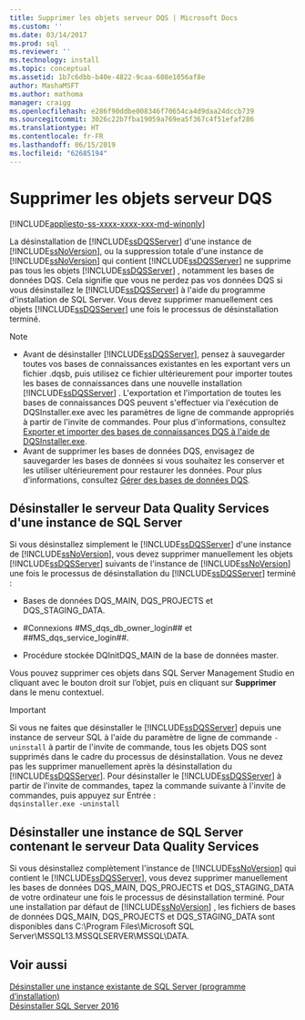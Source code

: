 ```yaml
---
title: Supprimer les objets serveur DQS | Microsoft Docs
ms.custom: ''
ms.date: 03/14/2017
ms.prod: sql
ms.reviewer: ''
ms.technology: install
ms.topic: conceptual
ms.assetid: 1b7c6dbb-b40e-4822-9caa-608e1056af8e
author: MashaMSFT
ms.author: mathoma
manager: craigg
ms.openlocfilehash: e286f90ddbe008346f70654ca4d9daa24dccb739
ms.sourcegitcommit: 3026c22b7fba19059a769ea5f367c4f51efaf286
ms.translationtype: HT
ms.contentlocale: fr-FR
ms.lasthandoff: 06/15/2019
ms.locfileid: "62685194"
---
```

# <a name="remove-data-quality-server-objects"></a>Supprimer les objets serveur DQS
[!INCLUDE[appliesto-ss-xxxx-xxxx-xxx-md-winonly](../../includes/appliesto-ss-xxxx-xxxx-xxx-md-winonly.md)]

  La désinstallation de [!INCLUDE[ssDQSServer](../../includes/ssdqsserver-md.md)] d'une instance de [!INCLUDE[ssNoVersion](../../includes/ssnoversion-md.md)], ou la suppression totale d'une instance de [!INCLUDE[ssNoVersion](../../includes/ssnoversion-md.md)] qui contient [!INCLUDE[ssDQSServer](../../includes/ssdqsserver-md.md)] ne supprime pas tous les objets [!INCLUDE[ssDQSServer](../../includes/ssdqsserver-md.md)] , notamment les bases de données DQS. Cela signifie que vous ne perdez pas vos données DQS si vous désinstallez le [!INCLUDE[ssDQSServer](../../includes/ssdqsserver-md.md)] à l'aide du programme d'installation de SQL Server. Vous devez supprimer manuellement ces objets [!INCLUDE[ssDQSServer](../../includes/ssdqsserver-md.md)] une fois le processus de désinstallation terminé.  
  
> [!NOTE]
>  -   Avant de désinstaller [!INCLUDE[ssDQSServer](../../includes/ssdqsserver-md.md)], pensez à sauvegarder toutes vos bases de connaissances existantes en les exportant vers un fichier .dqsb, puis utilisez ce fichier ultérieurement pour importer toutes les bases de connaissances dans une nouvelle installation [!INCLUDE[ssDQSServer](../../includes/ssdqsserver-md.md)] . L'exportation et l'importation de toutes les bases de connaissances DQS peuvent s'effectuer via l'exécution de DQSInstaller.exe avec les paramètres de ligne de commande appropriés à partir de l'invite de commandes. Pour plus d'informations, consultez [Exporter et importer des bases de connaissances DQS à l'aide de DQSInstaller.exe](../../data-quality-services/install-windows/export-and-import-dqs-knowledge-bases-using-dqsinstaller-exe.md).  
> -   Avant de supprimer les bases de données DQS, envisagez de sauvegarder les bases de données si vous souhaitez les conserver et les utiliser ultérieurement pour restaurer les données. Pour plus d’informations, consultez [Gérer des bases de données DQS](../../data-quality-services/manage-dqs-databases.md).  
  
## <a name="uninstall-data-quality-server-from-a-sql-server-instance"></a>Désinstaller le serveur Data Quality Services d'une instance de SQL Server  
 Si vous désinstallez simplement le [!INCLUDE[ssDQSServer](../../includes/ssdqsserver-md.md)] d'une instance de [!INCLUDE[ssNoVersion](../../includes/ssnoversion-md.md)], vous devez supprimer manuellement les objets [!INCLUDE[ssDQSServer](../../includes/ssdqsserver-md.md)] suivants de l'instance de [!INCLUDE[ssNoVersion](../../includes/ssnoversion-md.md)] une fois le processus de désinstallation du [!INCLUDE[ssDQSServer](../../includes/ssdqsserver-md.md)] terminé :  
  
-   Bases de données DQS_MAIN, DQS_PROJECTS et DQS_STAGING_DATA.  
  
-   \#Connexions #MS_dqs_db_owner_login## et ##MS_dqs_service_login##.  
  
-   Procédure stockée DQInitDQS_MAIN de la base de données master.  
  
 Vous pouvez supprimer ces objets dans SQL Server Management Studio en cliquant avec le bouton droit sur l’objet, puis en cliquant sur **Supprimer** dans le menu contextuel.  
  
> [!IMPORTANT]  
>  Si vous ne faites que désinstaller le [!INCLUDE[ssDQSServer](../../includes/ssdqsserver-md.md)] depuis une instance de serveur SQL à l'aide du paramètre de ligne de commande `-uninstall` à partir de l'invite de commande, tous les objets DQS sont supprimés dans le cadre du processus de désinstallation. Vous ne devez pas les supprimer manuellement après la désinstallation du [!INCLUDE[ssDQSServer](../../includes/ssdqsserver-md.md)]. Pour désinstaller le [!INCLUDE[ssDQSServer](../../includes/ssdqsserver-md.md)] à partir de l'invite de commandes, tapez la commande suivante à l'invite de commandes, puis appuyez sur Entrée :   
> `dqsinstaller.exe -uninstall`  
  
## <a name="uninstall-sql-server-instance-containing-data-quality-server"></a>Désinstaller une instance de SQL Server contenant le serveur Data Quality Services  
 Si vous désinstallez complètement l'instance de [!INCLUDE[ssNoVersion](../../includes/ssnoversion-md.md)] qui contient le [!INCLUDE[ssDQSServer](../../includes/ssdqsserver-md.md)], vous devez supprimer manuellement les bases de données DQS_MAIN, DQS_PROJECTS et DQS_STAGING_DATA de votre ordinateur une fois le processus de désinstallation terminé. Pour une installation par défaut de [!INCLUDE[ssNoVersion](../../includes/ssnoversion-md.md)] , les fichiers de bases de données DQS_MAIN, DQS_PROJECTS et DQS_STAGING_DATA sont disponibles dans C:\Program Files\Microsoft SQL Server\MSSQL13.MSSQLSERVER\MSSQL\DATA.  
  
## <a name="see-also"></a>Voir aussi  
 [Désinstaller une instance existante de SQL Server &#40;programme d’installation&#41;](../../sql-server/install/uninstall-an-existing-instance-of-sql-server-setup.md)   
 [Désinstaller SQL Server 2016](../../sql-server/install/uninstall-sql-server.md)  
  
  
